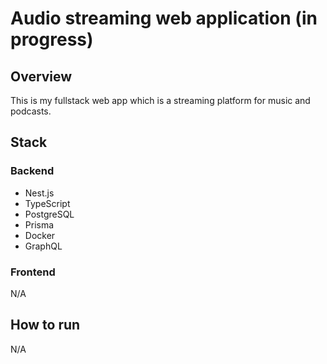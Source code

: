 # Audio streaming web application (in progress)
## Overview
<p>
This is my fullstack web app which is a streaming platform for music and podcasts.
</p>

## Stack
### Backend
- Nest.js
- TypeScript
- PostgreSQL
- Prisma
- Docker
- GraphQL
### Frontend
N/A
## How to run
N/A
